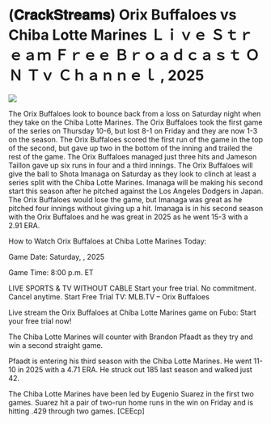 # (𝐂𝐫𝐚𝐜𝐤𝐒𝐭𝐫𝐞𝐚𝐦𝐬) Orix Buffaloes vs Chiba Lotte Marines Ｌｉｖｅ Ｓｔｒｅａｍ Ｆｒｅｅ Ｂｒｏａｄｃａｓｔ ＯＮ Ｔｖ Ｃｈａｎｎｅｌ , 2025  
  
  
[![](https://i.imgur.com/qSNzIqt.png)](https://movie.rssnews.media/RkMcsyn.php)  
  
The Orix Buffaloes look to bounce back from a loss on Saturday night when they take on the Chiba Lotte Marines. The Orix Buffaloes took the first game of the series on Thursday 10-6, but lost 8-1 on Friday and they are now 1-3 on the season. The Orix Buffaloes scored the first run of the game in the top of the second, but gave up two in the bottom of the inning and trailed the rest of the game. The Orix Buffaloes managed just three hits and Jameson Taillon gave up six runs in four and a third innings. The Orix Buffaloes will give the ball to Shota Imanaga on Saturday as they look to clinch at least a series split with the Chiba Lotte Marines. Imanaga will be making his second start this season after he pitched against the Los Angeles Dodgers in Japan. The Orix Buffaloes would lose the game, but Imanaga was great as he pitched four innings without giving up a hit. Imanaga is in his second season with the Orix Buffaloes and he was great in 2025 as he went 15-3 with a 2.91 ERA.

How to Watch Orix Buffaloes at Chiba Lotte Marines Today:

Game Date: Saturday, , 2025

Game Time: 8:00 p.m. ET

LIVE SPORTS & TV WITHOUT CABLE
Start your free trial. No commitment. Cancel anytime.
Start Free Trial
TV: MLB.TV – Orix Buffaloes

Live stream the Orix Buffaloes at Chiba Lotte Marines game on Fubo: Start your free trial now!

The Chiba Lotte Marines will counter with Brandon Pfaadt as they try and win a second straight game.

Pfaadt is entering his third season with the Chiba Lotte Marines. He went 11-10 in 2025 with a 4.71 ERA. He struck out 185 last season and walked just 42.

The Chiba Lotte Marines have been led by Eugenio Suarez in the first two games. Suarez hit a pair of two-run home runs in the win on Friday and is hitting .429 through two games. [CEEcp]